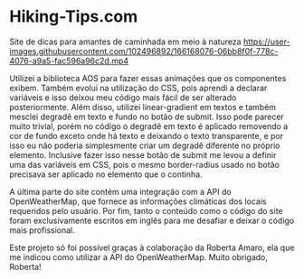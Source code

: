 # Hiking-Tips.com
Site de dicas para amantes de caminhada em meio à natureza
https://user-images.githubusercontent.com/102496892/166168076-06bb8f0f-778c-4076-a9a5-fac596a96c2d.mp4

Utilizei a biblioteca AOS para fazer essas animações que os componentes exibem. Também evoluí na utilização do CSS, pois aprendi a declarar variáveis e isso deixou meu
código mais fácil de ser alterado posteriormente.
Além disso, utilizei linear-gradient em textos e também mesclei degradê em texto e fundo no botão de submit. Isso pode parecer muito trivial, porém no código o degradê
em texto é aplicado removendo a cor de fundo exceto onde há texto e deixando o texto transparente, e por isso eu não poderia simplesmente criar um degradê diferente no
próprio elemento. Inclusive fazer isso nesse botão de submit me levou a definir uma das variáveis em CSS, pois o mesmo border-radius usado no botão precisava ser
aplicado no elemento que o continha.

A última parte do site contém uma integração com a API do OpenWeatherMap, que fornece as informações climáticas dos locais requeridos pelo usuário. Por fim, tanto o
conteúdo como o código do site foram exclusivamente escritos em inglês para me desafiar e deixar o código mais profissional.

Este projeto só foi possível graças à colaboração da Roberta Amaro, ela que me indicou como utilizar a API do OpenWeatherMap. Muito obrigado, Roberta!

